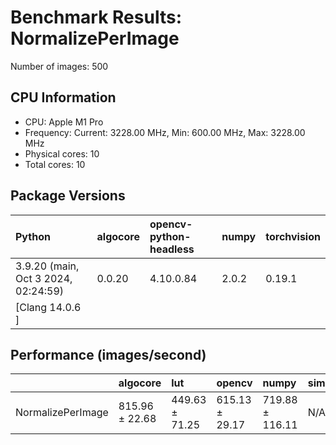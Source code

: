 # Benchmark Results: NormalizePerImage

Number of images: 500

## CPU Information

- CPU: Apple M1 Pro
- Frequency: Current: 3228.00 MHz, Min: 600.00 MHz, Max: 3228.00 MHz
- Physical cores: 10
- Total cores: 10

## Package Versions

| Python                                | algocore   | opencv-python-headless   | numpy   | torchvision   |
|:--------------------------------------|:-----------|:-------------------------|:--------|:--------------|
| 3.9.20 (main, Oct  3 2024, 02:24:59)  | 0.0.20     | 4.10.0.84                | 2.0.2   | 0.19.1        |
| [Clang 14.0.6 ]                       |            |                          |         |               |

## Performance (images/second)

|                   | algocore       | lut            | opencv         | numpy           | simsimd   |
|:------------------|:---------------|:---------------|:---------------|:----------------|:----------|
| NormalizePerImage | 815.96 ± 22.68 | 449.63 ± 71.25 | 615.13 ± 29.17 | 719.88 ± 116.11 | N/A       |
